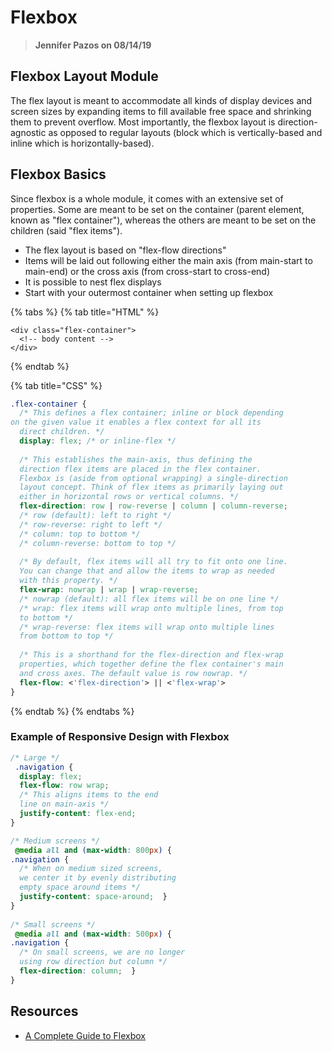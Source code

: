 # Flexbox

> **Jennifer Pazos on 08/14/19**

## **Flexbox Layout Module**

The flex layout is meant to accommodate all kinds of display devices and screen sizes by expanding items to fill available free space and shrinking them to prevent overflow. Most importantly, the flexbox layout is direction-agnostic as opposed to regular layouts \(block which is vertically-based and inline which is horizontally-based\).

## **Flexbox Basics**

Since flexbox is a whole module, it comes with an extensive set of properties. Some are meant to be set on the container \(parent element, known as "flex container"\), whereas the others are meant to be set on the children \(said "flex items"\).

* The flex layout is based on "flex-flow directions"
* Items will be laid out following either the main axis \(from main-start to main-end\) or the cross axis \(from cross-start to cross-end\)
* It is possible to nest flex displays
* Start with your outermost container when setting up flexbox

{% tabs %}
{% tab title="HTML" %}
```markup
<div class="flex-container">
  <!-- body content -->
</div>
```
{% endtab %}

{% tab title="CSS" %}
```css
.flex-container {
  /* This defines a flex container; inline or block depending 
on the given value it enables a flex context for all its 
  direct children. */
  display: flex; /* or inline-flex */
  
  /* This establishes the main-axis, thus defining the 
  direction flex items are placed in the flex container. 
  Flexbox is (aside from optional wrapping) a single-direction 
  layout concept. Think of flex items as primarily laying out 
  either in horizontal rows or vertical columns. */
  flex-direction: row | row-reverse | column | column-reverse;
  /* row (default): left to right */
  /* row-reverse: right to left */
  /* column: top to bottom */
  /* column-reverse: bottom to top */
  
  /* By default, flex items will all try to fit onto one line. 
  You can change that and allow the items to wrap as needed 
  with this property. */
  flex-wrap: nowrap | wrap | wrap-reverse;
  /* nowrap (default): all flex items will be on one line */
  /* wrap: flex items will wrap onto multiple lines, from top 
  to bottom */
  /* wrap-reverse: flex items will wrap onto multiple lines 
  from bottom to top */
  
  /* This is a shorthand for the flex-direction and flex-wrap 
  properties, which together define the flex container's main 
  and cross axes. The default value is row nowrap. */
  flex-flow: <'flex-direction'> || <'flex-wrap'>
}
```
{% endtab %}
{% endtabs %}

### **Example of Responsive Design with Flexbox**

```css
/* Large */
 .navigation {  
  display: flex; 
  flex-flow: row wrap; 
  /* This aligns items to the end 
  line on main-axis */ 
  justify-content: flex-end; 
}  

/* Medium screens */
 @media all and (max-width: 800px) {  
.navigation {  
  /* When on medium sized screens, 
  we center it by evenly distributing 
  empty space around items */  
  justify-content: space-around;  } 
}
  
/* Small screens */
 @media all and (max-width: 500px) {  
.navigation {  
  /* On small screens, we are no longer 
  using row direction but column */  
  flex-direction: column;  } 
}
```

## **Resources**

* [A Complete Guide to Flexbox](https://css-tricks.com/snippets/css/a-guide-to-flexbox/)

